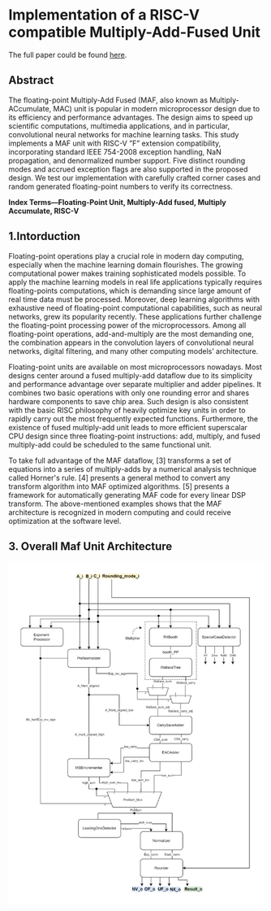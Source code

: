 # Implementation of a RISC-V compatible Multiply-Add-Fused Unit

The full paper could be found [here](docs/Implementation%20of%20a%20RISC-V%20compatible%20Multiply-Add-Fused%20Unit.pdf).

## Abstract

The floating-point Multiply-Add Fused (MAF, also known as Multiply-ACcumulate, MAC) unit is popular in modern microprocessor design due to its efficiency and performance advantages. The design aims to speed up scientific computations, multimedia applications, and in particular, convolutional neural networks for machine learning tasks. This study implements a MAF unit with RISC-V ”F” extension compatibility, incorporating standard IEEE 754-2008 exception handling, NaN propagation, and denormalized number support. Five distinct rounding modes and accrued exception flags are also supported in the proposed design. We test our implementation with carefully crafted corner cases and random generated floating-point numbers to verify its correctness.

**Index Terms—Floating-Point Unit, Multiply-Add fused, Multiply Accumulate, RISC-V**

## 1.Intorduction
Floating-point operations play a crucial role in modern day computing, especially when the machine learning domain flourishes. The growing computational power makes training sophisticated models possible. To apply the machine learning models in real life applications typically requires floating-points computations, which is  demanding since large amount of real time data must be processed. Moreover, deep learning algorithms with exhaustive need of floating-point computational capabilities, such as neural networks, grew its popularity recently. These applications further challenge the floating-point processing power of the microprocessors. Among all floating-point operations, add-and-multiply are the most demanding one, the combination appears in the convolution layers of convolutional neural networks, digital filtering, and many other computing models’ architecture.

Floating-point units are available on most microprocessors nowadays. Most designs center around a fused multiply-add dataflow due to its simplicity and performance advantage over separate multiplier and adder pipelines. It combines two basic operations with only one rounding error and shares hardware components to save chip area. Such design is also consistent with the basic RISC philosophy of heavily optimize key units in order to rapidly carry out the most frequently expected functions. Furthermore, the existence of fused multiply-add unit leads to more efficient superscalar CPU design since three floating-point instructions: add, multiply, and fused multiply-add could be scheduled to the same functional unit.

To take full advantage of the MAF dataflow, [3] transforms a set of equations into a series of multiply-adds by a numerical analysis technique called Horner's rule. [4] presents a general method to convert any transform algorithm into MAF optimized algorithms. [5] presents a framework for automatically generating MAF code for every linear DSP transform. The above-mentioned examples shows that the MAF architecture is recognized in modern computing and could receive optimization at the software level.

## 3. Overall Maf Unit Architecture

![maf](docs/Flowchart.png)
